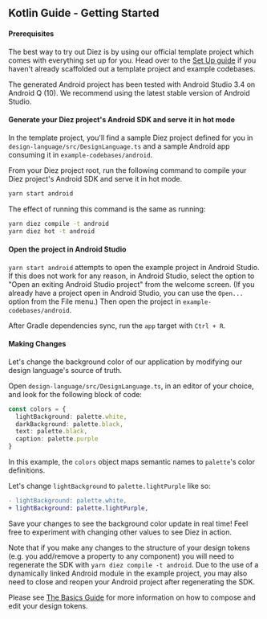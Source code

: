 ## Kotlin Guide - Getting Started

#### Prerequisites

The best way to try out Diez is by using our official template project which comes with everything set up for you. Head over to the [Set Up guide](/getting-started#set-up) if you haven't already scaffolded out a template project and example codebases.

The generated Android project has been tested with Android Studio 3.4 on Android Q (10). We recommend using the latest stable version of Android Studio.

#### Generate your Diez project's Android SDK and serve it in hot mode

In the template project, you'll find a sample Diez project defined for you in `design-language/src/DesignLanguage.ts` and a sample Android app consuming it in `example-codebases/android`.

From your Diez project root, run the following command to compile your Diez project's Android SDK and serve it in hot mode.

```bash
yarn start android
```

The effect of running this command is the same as running:
```bash
yarn diez compile -t android
yarn diez hot -t android
```

#### Open the project in Android Studio

`yarn start android` attempts to open the example project in Android Studio. If this does not work for any reason, in Android Studio, select the option to "Open an exiting Android Studio project" from the welcome screen. (If you already have a project open in Android Studio, you can use the `Open...` option from the File menu.) Then open the project in `example-codebases/android`.

After Gradle dependencies sync, run the `app` target with `Ctrl + R`.

#### Making Changes

Let's change the background color of our application by modifying our design language's source of truth.

Open `design-language/src/DesignLanguage.ts`, in an editor of your choice, and look for the following block of code:

```typescript
const colors = {
  lightBackground: palette.white,
  darkBackground: palette.black,
  text: palette.black,
  caption: palette.purple
}
```

In this example, the `colors` object maps semantic names to `palette`'s color definitions.

Let's change `lightBackground` to `palette.lightPurple` like so:

```Diff
- lightBackground: palette.white,
+ lightBackground: palette.lightPurple,
```

Save your changes to see the background color update in real time! Feel free to experiment with changing other values to see Diez in action.

Note that if you make any changes to the structure of your design tokens (e.g. you add/remove a property to any component) you will need to regenerate the SDK with `yarn diez compile -t android`. Due to the use of a dynamically linked Android module in the example project, you may also need to close and reopen your Android project after regenerating the SDK.

Please see [The Basics Guide](/getting-started/the-basics) for more information on how to compose and edit your design tokens.

